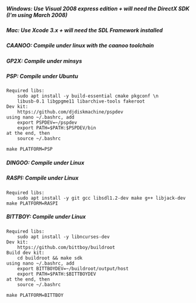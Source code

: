 ##### Windows: Use Visual 2008 express edition + will need the DirectX SDK (I'm using March 2008)

##### Mac: Use Xcode 3.x + will need the SDL Framework installed

##### CAANOO: Compile under linux with the caanoo toolchain

##### GP2X: Compile under minsys

##### PSP: Compile under Ubuntu
	Required libs:
		sudo apt install -y build-essential cmake pkgconf \n
		libusb-0.1 libgpgme11 libarchive-tools fakeroot
	Dev kit:
		https://github.com/djdiskmachine/pspdev
	using nano ~/.bashrc, add
		export PSPDEV=~/pspdev
		export PATH=$PATH:$PSPDEV/bin
	at the end, then 
		source ~/.bashrc

	make PLATFORM=PSP

##### DINGOO: Compile under Linux

##### RASPI: Compile under Linux
	Required libs:
	    sudo apt install -y git gcc libsdl1.2-dev make g++ libjack-dev
	make PLATFORM=RASPI

##### BITTBOY: Compile under Linux
	Required libs:
		sudo apt install -y libncurses-dev
	Dev kit:
		https://github.com/bittboy/buildroot
	Build dev kit:
		cd buildroot && make sdk
	using nano ~/.bashrc, add
		export BITTBOYDEV=~/buildroot/output/host
		export PATH=$PATH:$BITTBOYDEV
	at the end, then 
		source ~/.bashrc

	make PLATFORM=BITTBOY
